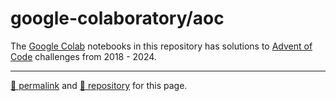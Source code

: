 # google-colaboratory/aoc

The [Google Colab](https://colab.research.google.com/) notebooks in this repository  has solutions to [Advent of Code](https://adventofcode.com/) challenges from 2018 - 2024.
<hr>

[&#128279; permalink](https://dcpetty.github.io/google-colaboratory/aoc/) and [&#128297; repository](https://github.com/dcpetty/google-colaboratory/tree/main/aoc/) for this page.
